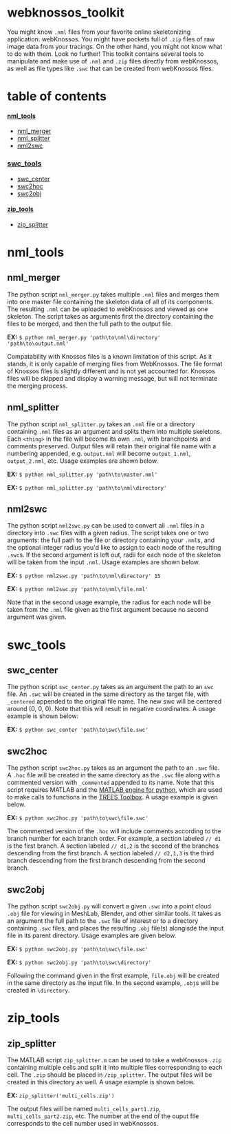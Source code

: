 # **webknossos_toolkit**

You might know `.nml` files from your favorite online skeletonizing application: webKnossos. You might have pockets full of `.zip` files of raw image data from your tracings. On the other hand, you might not know what to do with them. Look no further! This toolkit contains several tools to manipulate and make use of `.nml` and `.zip` files directly from webKnossos, as well as file types like `.swc` that can be created from webKnossos files.

# **table of contents**

#### [nml_tools](https://github.com/nathantspencer/webknossos_toolkit#nml_tools-1)
* [nml_merger](https://github.com/nathantspencer/webknossos_toolkit#nml_merger)
* [nml_splitter](https://github.com/nathantspencer/webknossos_toolkit#nml_splitter)
* [nml2swc](https://github.com/nathantspencer/webknossos_toolkit#nml2swc)

### [swc_tools](https://github.com/nathantspencer/webknossos_toolkit#swc_tools-1)
* [swc_center](https://github.com/nathantspencer/webknossos_toolkit#swc_center)
* [swc2hoc](https://github.com/nathantspencer/webknossos_toolkit#swc2hoc)
* [swc2obj](https://github.com/nathantspencer/webknossos_toolkit#swc2obj)

#### [zip_tools](https://github.com/nathantspencer/webknossos_toolkit#zip_tools-1)
* [zip_splitter](https://github.com/nathantspencer/webknossos_toolkit#zip_splitter)


# **nml_tools**

## nml_merger
The python script `nml_merger.py` takes multiple `.nml` files and merges them into one master file containing the skeleton data of all of its components. The resulting `.nml` can be uploaded to webKnossos and viewed as one skeleton. The script takes as arguments first the directory containing the files to be merged, and then the full path to the output file.

**EX:** `$ python nml_merger.py 'path\to\nml\directory' 'path\to\output.nml'`

Compatability with Knossos files is a known limitation of this script. As it stands, it is only capable of merging files from WebKnossos. The file format of Knossos files is slightly different and is not yet accounted for. Knossos files will be skipped and display a warning message, but will not terminate the merging process.

## nml_splitter
The python script `nml_splitter.py` takes an `.nml` file or a directory containing `.nml` files as an argument and splits them into multiple skeletons. Each `<thing>` in the file will become its own `.nml`, with branchpoints and comments preserved.  Output files will retain their original file name with a numbering appended, e.g. `output.nml` will become `output_1.nml`, `output_2.nml`, etc. Usage examples are shown below.

**EX:** `$ python nml_splitter.py 'path\to\master.nml'`

**EX:** `$ python nml_splitter.py 'path\to\nml\directory'`


## nml2swc
The python script `nml2swc.py` can be used to convert all `.nml` files in a directory into `.swc` files with a given radius. The script takes one or two arguments: the full path to the file or directory containing your `.nml`s, and the optional integer radius you'd like to assign to each node of the resulting `.swc`s. If the second argument is left out, radii for each node of the skeleton will be taken from the input `.nml`. Usage examples are shown below.

**EX:** `$ python nml2swc.py 'path\to\nml\directory' 15`

**EX:** `$ python nml2swc.py 'path\to\nml\file.nml'`

Note that in the second usage example, the radius for each node will be taken from the `.nml` file given as the first argument because no second argument was given.

# **swc_tools**

## swc_center
The python script `swc_center.py` takes as an argument the path to an `swc` file. An `.swc` will be created in the same directory as the target file, with `_centered` appended to the original file name. The new swc will be centered around (0, 0, 0). Note that this will result in negative coordinates. A usage example is shown below:

**EX:** `$ python swc_center 'path\to\swc\file.swc'`

## swc2hoc
The python script `swc2hoc.py` takes as an argument the path to an `.swc` file. A `.hoc` file will be created in the same directory as the `.swc` file along with a commented version with `_commented` appended to its name. Note that this script requires MATLAB and the [MATLAB engine for python](http://www.mathworks.com/help/matlab/matlab-engine-for-python.html), which are used to make calls to functions in the [TREES Toolbox](http://www.treestoolbox.org/). A usage example is given below.

**EX:** `$ python swc2hoc.py 'path\to\swc\file.swc'`

The commented version of the `.hoc` will include comments according to the branch number for each branch order. For example, a section labeled `// d1` is the first branch. A section labeled `// d1,2` is the second of the branches descending from the first branch. A section labeled `// d2,1,3` is the third branch descending from the first branch descending from the second branch.

## swc2obj
The python script `swc2obj.py` will convert a given `.swc` into a point cloud `.obj` file for viewing in MeshLab, Blender, and other similar tools. It takes as an argument the full path to the `.swc` file of interest or to a directory containing `.swc` files, and places the resulting `.obj` file(s) alongisde the input file in its parent directory. Usage examples are given below.

**EX:** `$ python swc2obj.py 'path\to\swc\file.swc'`

**EX:** `$ python swc2obj.py 'path\to\swc\directory'`

Following the command given in the first example, `file.obj` will be created in the same directory as the input file. In the second example, `.obj`s will be created in `\directory`.

# **zip_tools**

## zip_splitter
The MATLAB script `zip_splitter.m` can be used to take a webKnossos `.zip` containing multiple cells and split it into multiple files corresponding to each cell. The `.zip` should be placed in `/zip_splitter`. The output files will be created in this directory as well. A usage example is shown below.

**EX:** `zip_splitter('multi_cells.zip')`

The output files will be named `multi_cells_part1.zip`, `multi_cells_part2.zip`, etc. The number at the end of the ouput file corresponds to the cell number used in webKnossos.

